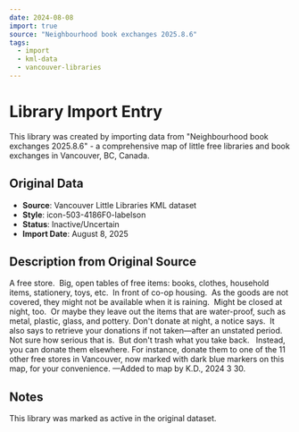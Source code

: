 ```yaml
---
date: 2024-08-08
import: true
source: "Neighbourhood book exchanges 2025.8.6"
tags:
  - import
  - kml-data
  - vancouver-libraries
---
```


# Library Import Entry

This library was created by importing data from "Neighbourhood book exchanges 2025.8.6" - a comprehensive map of little free libraries and book exchanges in Vancouver, BC, Canada.

## Original Data

- **Source**: Vancouver Little Libraries KML dataset
- **Style**: icon-503-4186F0-labelson
- **Status**: Inactive/Uncertain
- **Import Date**: August 8, 2025

## Description from Original Source

A free store.  Big, open tables of free items: books, clothes, household items, stationery, toys, etc.  
In front of co-op housing.  
As the goods are not covered, they might not be available when it is raining.  Might be closed at night, too.  Or maybe they leave out the items that are water-proof, such as metal, plastic, glass, and pottery.
Don't donate at night, a notice says.  
It also says to retrieve your donations if not taken—after an unstated period.  
Not sure how serious that is.  
But don't trash what you take back.  
Instead, you can donate them elsewhere.
For instance, donate them to one of the 11 other free stores in Vancouver, now marked with dark blue markers on this map, for your convenience.
—Added to map by K.D., 2024 3 30.



## Notes

This library was marked as active in the original dataset.
